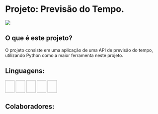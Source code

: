 # Projeto: Previsão do Tempo.
<div>
  <img align="center" src="https://image.winudf.com/v2/image1/Y29tLmNsaW1hdGVtcG9saXRlX2ljb25fMTU1NDk5MDc5Ml8wNjA/icon.png?w=&fakeurl=1">
</div>

## O que é este projeto?
O projeto consiste em uma aplicação de uma API de previsão do tempo, utilizando Python como a maior ferramenta neste projeto.

## Linguagens:
<img width="30" height="40" scr="">
<img width="30" height="40" scr="">
<img width="30" height="40" scr="">
<img width="30" height="40" scr="">
<img width="30" height="40" scr="">

## Colaboradores:




